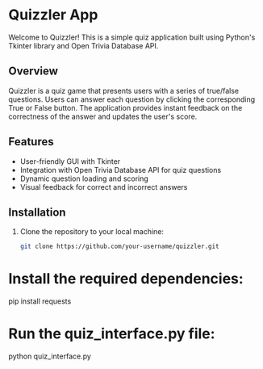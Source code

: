 # Quizzler App

Welcome to Quizzler! This is a simple quiz application built using Python's Tkinter library and Open Trivia Database API.

## Overview

Quizzler is a quiz game that presents users with a series of true/false questions. Users can answer each question by clicking the corresponding True or False button. The application provides instant feedback on the correctness of the answer and updates the user's score.

## Features

- User-friendly GUI with Tkinter
- Integration with Open Trivia Database API for quiz questions
- Dynamic question loading and scoring
- Visual feedback for correct and incorrect answers

## Installation

1. Clone the repository to your local machine:

   ```bash
   git clone https://github.com/your-username/quizzler.git

# Install the required dependencies:
   pip install requests

# Run the quiz_interface.py file:
   python quiz_interface.py


